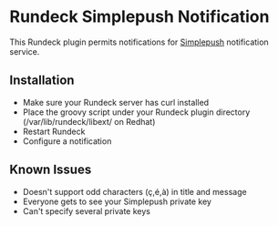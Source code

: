 # Rundeck Simplepush Notification

This Rundeck plugin permits notifications for [Simplepush](https://www.simplepush.io) notification service.

## Installation

- Make sure your Rundeck server has curl installed
- Place the groovy script under your Rundeck plugin directory (/var/lib/rundeck/libext/ on Redhat)  
- Restart Rundeck  
- Configure a notification

## Known Issues

- Doesn't support odd characters (ç,é,à) in title and message 
- Everyone gets to see your Simplepush private key
- Can't specify several private keys
